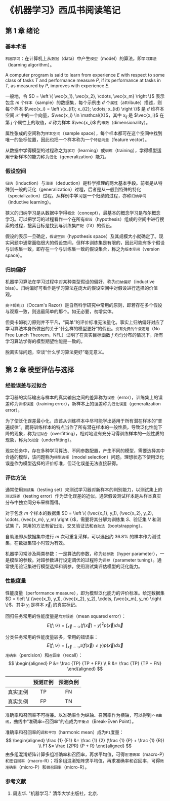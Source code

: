 # 《机器学习》西瓜书阅读笔记

## 第 1 章 绪论

### 基本术语

`机器学习`：在计算机上从`数据`（data）中产生`模型`（model）的算法，即`学习算法`（learning algorithm）。

A computer program is said to learn from experience $E$ with respect to some class of tasks $T$ and performance measure $P$, if its performance at tasks in $T$, as measured by $P$, improves with experience $E$.

一般地，令 $D = \left \{ \vec{x_1}, \vec{x_2}, \cdots, \vec{x_m} \right \}$ 表示包含 $m$ 个`样本`（sample）的数据集，每个示例由 $d$ 个`属性`（attribute）描述，则每个样本 $\vec{x_i} = \left \{x_{i1}; x_{i2}; \cdots; x_{id} \right \}$ 是 $d$ 维样本空间 $\mathcal{X}$ 中的一个向量，$\vec{x_i} \in \mathcal{X}$，其中 $x_{ij}$ 是 $\vec{x_i}$ 在第 $j$ 个属性上的取值，$d$ 称为样本 $\vec{x_i}$ 的`维数`（dimensionality）。

属性张成的空间称为`样本空间`（sample space），每个样本都可在这个空间中找到唯一的坐标位置，因此也把一个样本称为一个`特征向量`（feature vector）。

从数据中学得模型的过程称之为`学习`（learning）或`训练`（training），学得模型适用于新样本的能力称为`泛化`（generalization）能力。

### 假设空间

`归纳`（induction）与`演绎`（deduction）是科学推理的两大基本手段。前者是从特殊到一般的泛化（generalization）过程，后者是从一般到特殊的特化（specialization）过程。从样例中学习是一个归纳的过程，亦称`归纳学习`（inductive learning）。

狭义的归纳学习是从数据中学得`概念`（concept），最基本的概念学习是布尔概念学习。可以把学习的过程看作一个在所有`假设`（hypothesis）组成的空间中进行搜索的过程，搜索目标是找到与训练集`匹配`（fit）的假设。

假设的表示一旦确定，`假设空间`（hypothesis space）及其规模大小就确定了。现实问题中通常面临很大的假设空间，但样本训练集是有限的，因此可能有多个假设与训练集一致，即存在一个与训练集一致的假设集合，称之为`版本空间`（version space）。

### 归纳偏好

机器学习算法在学习过程中对某种类型假设的偏好，称为`归纳偏好`（inductive bias）。归纳偏好可看作是学习算法在庞大的假设空间中对假设进行选择的价值观。

`奥卡姆剃刀`（Occam's Razor）是自然科学研究中常用的原则，即若存在多个假设与观察一致，则选最简单的那个。如无必要，勿增实体。

但奥卡姆剃刀原则并不平凡，“简单”的评价标准无法量化。事实上归纳偏好对应了学习算法本身所做出的关于“什么样的模型更好”的假设。`没有免费的午餐定理`（No Free Lunch Theorem，NFL）证明了在真实目标函数 $f$ 均匀分布的情况下，所有学习算法学得的模型期望性能是一致的。

脱离实际问题，空谈“什么学习算法更好”毫无意义。

## 第 2 章 模型评估与选择

### 经验误差与过拟合

学习器的实际输出与样本的真实输出之间的差异称为`误差`（error），训练集上的误差称为`训练误差`（training error），新样本上的误差称为`泛化误差`（generalization error）。

为了使泛化误差最小化，应该从训练样本中尽可能学出适用于所有潜在样本的“普遍规律”。而将训练样本的特点当作了所有潜在样本的一般性质，导致泛化性能下降的现象，称为`过拟合`（overfitting），相对地没有充分习得训练样本的一般性质的现象，称为`欠拟合`（underfitting）。

现实任务中，存在多种学习算法、不同参数配置，产生不同的模型，需要选择其中合适的模型，该问题称为`模型选择`（model selection）问题。理想状态下使用泛化误差作为模型选择的评价标准，但泛化误差无法直接获得。

### 评估方法

通常使用`测试集`（testing set）来测试学习器对新样本的判别能力，以测试集上的`测试误差`（testing error）作为泛化误差的近似。通常假设测试样本是从样本真实分布中独立同分布采样而得。

对于包含 $m$ 个样本的数据集 $D = \left \{ (\vec{x_1}, y_1), (\vec{x_2}, y_2), \cdots, (\vec{x_m}, y_m) \right \}$，需要将其分解为训练集 $S$、验证集 $V$ 和测试集 $T$，常用的方法有留出法、交叉验证法和`自助法`（bootstrapping）。

自助法即从数据集中进行 $m$ 次可重复采样，可以选出约 36.8% 的样本作为测试集，在数据集较小时较为有效。

机器学习常涉及两类参数：一是算法的参数，称为`超参数`（hyper parameter），一是模型的参数。对超参数进行设定调优的过程称为`调参`（parameter tuning）。通常使用验证集进行模型选择和调参，使用测试集评估模型的泛化能力。

### 性能度量

性能度量（performance measure），即为模型泛化能力的评价标准。给定数据集 $D = \left \{ (\vec{x_1}, y_1), (\vec{x_2}, y_2), \cdots, (\vec{x_m}, y_m) \right \}$，其中 $y_i$ 是样本 $\vec x_i$ 的真实标记。

回归任务常用的性能度量是`均方误差`（mean squared error）：
$$
E(f; \mathcal{D}) = \int_{\vec x \sim \mathcal D} (f(\vec x) - y)^2 p(\vec {x}) d\vec x
$$

分类任务常用的性能度量较多，常用的错误率：
$$
E(f; \mathcal{D}) = \int_{\vec x \sim \mathcal D} \mathbb I(f(\vec x) \neq y) p(\vec {x}) d\vec x
$$
`准确率`（percision）和`召回率`（recall）：
$$
\begin{aligned}
P &= \frac {TP} {TP + FP} \\
R &= \frac {TP} {TP + FN}
\end{aligned}
$$

|          | 预测正例 | 预测负例 |
| :------: | :------: | :------: |
| 真实正例 |    TP    |    FN    |
| 真实负例 |    FP    |    TN    |

准确率和召回率不可得兼。以准确率作为纵轴、召回率作为横轴，可以得到`P-R曲线`，曲线中“准确率=召回率”的点成为`平衡点`（Break-Even Point）。

准确率和召回率的`调和平均`（harmonic mean）成为`F1`度量：
$$
\begin{aligned}
\frac {1} {F1} &= \frac {1} {2} (\frac {1} {P} + \frac {1} {R}) \\
F1 &= \frac {2PR} {P + R}
\end{aligned}
$$
由多组混淆矩阵计算多组准确率和召回率，再求平均值，可得`宏准确率`（macro-P）和`宏召回率`（macro-R）；将多组混淆矩阵求平均值，再求准确率和召回率，可得`微准确率`（micro-P）和`微召回率`（micro-R）。

### 参考文献

1. 周志华. "机器学习." 清华大学出版社，北京.

